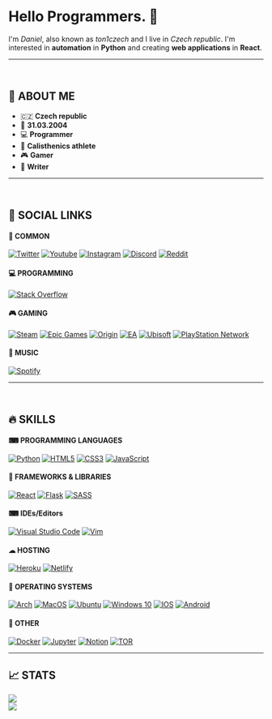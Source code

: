 # **Hello Programmers.** 🙏

I'm _Daniel_, also known as _ton1czech_ and I live in _Czech republic_. I'm interested in **automation** in **Python** and creating **web applications** in **React**.

---

<br />

## 💭 **ABOUT ME**

- 🇨🇿 **Czech republic**
- 👶 **31.03.2004**
- 💻 **Programmer**
- 💪 **Calisthenics athlete**
- 🎮 **Gamer**
- 📖 **Writer**

---

<br />

## 💫 **SOCIAL LINKS**

#### 🎇 **COMMON**

[<img alt="Twitter" src="https://img.shields.io/badge/Twitter-%231DA1F2.svg?style=for-the-badge&logo=Twitter&logoColor=white"/>](https://twitter.com/ton1czech)
[<img alt="Youtube" src="https://img.shields.io/badge/YouTube-%23FF0000.svg?style=for-the-badge&logo=YouTube&logoColor=white"/>](https://www.youtube.com/channel/UCblA_CnykG2Dw_6IMwZ9z9A)
[<img alt="Instagram" src="https://img.shields.io/badge/Instagram-%23E4405F.svg?style=for-the-badge&logo=Instagram&logoColor=white"/>](https://instagram.com/ton1czech)
[<img alt="Discord" src="https://img.shields.io/badge/Discord-%237289DA.svg?style=for-the-badge&logo=discord&logoColor=white"/>]()
[<img alt="Reddit" src="https://img.shields.io/badge/Reddit-FF4500?style=for-the-badge&logo=reddit&logoColor=white" />](https://reddit.com/user/ton1czech)

#### 💻 **PROGRAMMING**

[<img alt="Stack Overflow" src="https://img.shields.io/badge/-Stackoverflow-FE7A16?style=for-the-badge&logo=stack-overflow&logoColor=white"/>](https://stackoverflow.com/users/15073347/ton1czech)

#### 🎮 **GAMING**

[<img alt="Steam" src="https://img.shields.io/badge/steam-%23000000.svg?style=for-the-badge&logo=steam&logoColor=white"/>](https://steamcommunity.com/id/ton1czech/)
[<img alt="Epic Games" src="https://img.shields.io/badge/epic_games-%23313131.svg?style=for-the-badge&logo=epicgames&logoColor=white"/>]()
[<img alt="Origin" src="https://img.shields.io/badge/Origin-%23F56C2D.svg?style=for-the-badge&logo=Origin&logoColor=white"/>]()
[<img alt="EA" src="https://img.shields.io/badge/ea-%23000000.svg?style=for-the-badge&logo=ea&logoColor=white"/>]()
[<img alt="Ubisoft" src="https://img.shields.io/badge/Ubisoft-%23F5F5F5.svg?style=for-the-badge&logo=Ubisoft&logoColor=black"/>]()
[<img alt="PlayStation Network" src="https://img.shields.io/badge/PSN-%230070D1.svg?style=for-the-badge&logo=Playstation&logoColor=white"/>]()

#### 🎵 **MUSIC**

[<img alt="Spotify" src="https://img.shields.io/badge/Spotify-1ED760?style=for-the-badge&logo=spotify&logoColor=white" />](https://open.spotify.com/user/212btc3myry7hwb45aybf4efi)

---

<br />

## 🔥 **SKILLS**

#### ⌨ **PROGRAMMING LANGUAGES**

[<img alt="Python" src="https://img.shields.io/badge/python-%2314354C.svg?style=for-the-badge&logo=python&logoColor=white"/>]()
[<img alt="HTML5" src="https://img.shields.io/badge/html5-%23E34F26.svg?style=for-the-badge&logo=html5&logoColor=white"/>]()
[<img alt="CSS3" src="https://img.shields.io/badge/css3-%231572B6.svg?style=for-the-badge&logo=css3&logoColor=white"/>]()
[<img alt="JavaScript" src="https://img.shields.io/badge/javascript-%23323330.svg?style=for-the-badge&logo=javascript&logoColor=%23F7DF1E"/>]()

<div style="margin: 0 0 15px 0"></div>

#### 💎 **FRAMEWORKS & LIBRARIES**

[<img alt="React" src="https://img.shields.io/badge/react-%2320232a.svg?style=for-the-badge&logo=react&logoColor=%2361DAFB"/>]()
[<img alt="Flask" src="https://img.shields.io/badge/flask-%23000.svg?style=for-the-badge&logo=flask&logoColor=white"/>]()
[<img alt="SASS" src="https://img.shields.io/badge/SASS-hotpink.svg?style=for-the-badge&logo=SASS&logoColor=white"/>]()

<div style="margin: 0 0 15px 0"></div>

#### ⌨ IDEs/Editors

[<img alt="Visual Studio Code" src="https://img.shields.io/badge/Visual_Studio_Code-0078d7.svg?style=for-the-badge&logo=visual-studio-code&logoColor=white"/>]()
[<img alt="Vim" src="https://img.shields.io/badge/VIM-%2311AB00.svg?style=for-the-badge&logo=vim&logoColor=white"/>]()

<div style="margin: 0 0 15px 0"></div>

#### ☁ **HOSTING**

[<img alt="Heroku" src="https://img.shields.io/badge/heroku-%23430098.svg?style=for-the-badge&logo=heroku&logoColor=white"/>]()
[<img alt="Netlify" src="https://img.shields.io/badge/netlify-%233BACBC.svg?style=for-the-badge&logo=netlify&logoColor=white"/>]()

<div style="margin: 0 0 15px 0"></div>

#### 🔵 **OPERATING SYSTEMS**

[<img alt="Arch" src="https://img.shields.io/badge/Arch-1793D1?style=for-the-badge&logo=arch-linux&logoColor=white" />]()
[<img alt="MacOS" src="https://img.shields.io/badge/MacOS-000000?style=for-the-badge&logo=macos&logoColor=white">]()
[<img alt="Ubuntu" src="https://img.shields.io/badge/Ubuntu-E95420?style=for-the-badge&logo=ubuntu&logoColor=white" />]()
[<img alt="Windows 10" src="https://img.shields.io/badge/Windows_10-0078D6?style=for-the-badge&logo=windows&logoColor=white" />]()
[<img alt="IOS" src="https://img.shields.io/badge/iOS-000000?style=for-the-badge&logo=ios&logoColor=white">]()
[<img alt="Android" src="https://img.shields.io/badge/Android-3DDC84?style=for-the-badge&logo=android&logoColor=white" />]()

<div style="margin: 0 0 15px 0"></div>

#### 🎈 **OTHER**

[<img alt="Docker" src="https://img.shields.io/badge/docker-%230db7ed.svg?style=for-the-badge&logo=docker&logoColor=white"/>]()
[<img alt="Jupyter" src="https://img.shields.io/badge/Jupyter-%23F37626.svg?style=for-the-badge&logo=Jupyter&logoColor=white" />]()
[<img alt="Notion" src="https://img.shields.io/badge/Notion-%23000000.svg?style=for-the-badge&logo=notion&logoColor=white"/>]()
[<img alt="TOR" src="https://img.shields.io/badge/tor-%237E4798.svg?style=for-the-badge&logo=tor-project&logoColor=white" />]()

---

## 📈 **STATS**

![](https://github-readme-stats.vercel.app/api/top-langs/?username=ton1czech&theme=dracula&langs_count=10&layout=compact) <br />
![](https://github-readme-stats.vercel.app/api/wakatime?username=ton1czech&theme=dracula&layout=compact)
